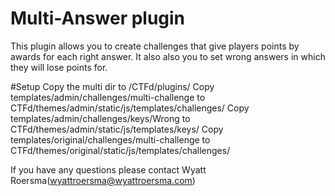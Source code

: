 # Multi-Answer plugin

This plugin allows you to create challenges that give players points by awards for each right answer. It also also you to set wrong answers in which they will lose points for. 


#Setup 
Copy the multi dir to /CTFd/plugins/
Copy templates/admin/challenges/multi-challenge to CTFd/themes/admin/static/js/templates/challenges/
Copy templates/admin/challenges/keys/Wrong to CTFd/themes/admin/static/js/templates/keys/
Copy templates/original/challenges/multi-challenge to CTFd/themes/original/static/js/templates/challenges/

If you have any questions please contact Wyatt Roersma(wyattroersma@wyattroersma.com)
